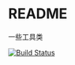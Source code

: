 # README #
一些工具类

[![Build Status](https://travis-ci.org/wsdslm/php-utils.svg?branch=master)](https://travis-ci.org/wsdslm/php-utils)
